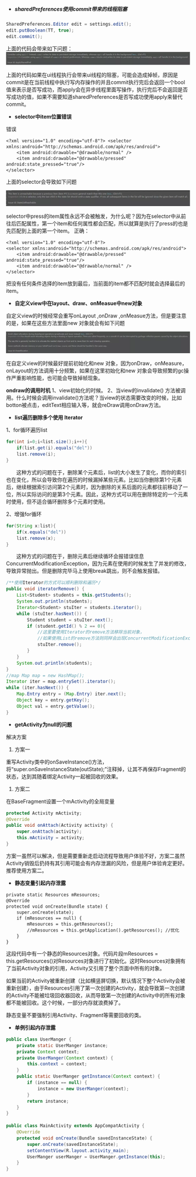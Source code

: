 - ##### sharedPreferences使用commit带来的线程阻塞

```java
SharedPreferences.Editor edit = settings.edit(); 
edit.putBoolean(TT, true); 
edit.commit(); 
```

上面的代码会带来如下问题：![1be2d216849](../img/1be2d216849.webp)

上面的代码如果在ui线程执行会带来ui线程的阻塞，可能会造成掉帧，原因是commit是在当前线程中执行写内存操作的并且commit执行完后会返回一个bool值来表示是否写成功，而apply会在异步线程里面写操作，执行完后不会返回是否写成功的值，如果不需要知道sharedPreferences是否写成功使用apply来替代commit。



- **selector中item位置错误**

错误

```
<?xml version="1.0" encoding="utf-8"?> <selector xmlns:android="http://schemas.android.com/apk/res/android">     
    <item android:drawable="@drawable/normal" />     
    <item android:drawable="@drawable/pressed" android:state_pressed="true"/> 
</selector>
```

上面的selector会导致如下问题

![img](../img/1be2d3b1e4b.webp)

selector中press的item属性永远不会被触发，为什么呢？因为在selector中从前往后匹配属性，第一个item和任何属性都会匹配，所以就算是执行了press的也是先匹配到上面的第一个item。 正确：

```
<?xml version="1.0" encoding="utf-8"?> 
<selector xmlns:android="http://schemas.android.com/apk/res/android">     
    <item android:drawable="@drawable/pressed" android:state_pressed="true"/>
    <item android:drawable="@drawable/normal" /> 
</selector> 
```

把没有任何条件选择的item放到最后，当前面的item都不匹配时就会选择最后的item。



- **自定义view中在layout、draw、onMeasue中new对象**

自定义view的时候经常会重写onLayout ,onDraw ,onMeasue方法，但是要注意的是，如果在这些方法里面new 对象就会有如下问题

![img](../img/1be2d8603cf.webp)

在自定义view的时候最好提前初始化和new 对象，因为onDraw，onMeasure，onLayout的方法调用十分频繁，如果在这里初始化和new 对象会导致频繁的gc操作严重影响性能，也可能会导致掉帧现象。

**ondraw的调用时机** 1、view初始化的时候。 2、当view的invalidate() 方法被调用。什么时候会调用invalidate()方法呢？当view的状态需要改变的时候，比如botton被点击，editText相应输入等，就会reDraw调用onDraw方法。



- **list遍历删除多个使用 Iterator**

1、for循环遍历list

```java
for(int i=0;i<list.size();i++){
    if(list.get(i).equals("del"))
    list.remove(i);
}
```

 　　这种方式的问题在于，删除某个元素后，list的大小发生了变化，而你的索引也在变化，所以会导致你在遍历的时候漏掉某些元素。比如当你删除第1个元素后，继续根据索引访问第2个元素时，因为删除的关系后面的元素都往前移动了一位，所以实际访问的是第3个元素。因此，这种方式可以用在删除特定的一个元素时使用，但不适合循环删除多个元素时使用。



2、增强for循环

```java
for(String x:list){
    if(x.equals("del"))
    list.remove(x);
} 
```

 　　这种方式的问题在于，删除元素后继续循环会报错误信息ConcurrentModificationException，因为元素在使用的时候发生了并发的修改，导致异常抛出。但是删除完毕马上使用break跳出，则不会触发报错。



```java
/**使用Iterator的方式可以顺利删除和遍历*/ 
public void iteratorRemove() {
    List<Student> students = this.getStudents(); 
    System.out.println(students);
    Iterator<Student> stuIter = students.iterator();
    while (stuIter.hasNext()) {
        Student student = stuIter.next();             
        if (student.getId() % 2 == 0){
            //这里要使用Iterator的remove方法移除当前对象，       
            //如果使用List的remove方法则同样会出现ConcurrentModificationException
            stuIter.remove(); 
        }     
	}         
	System.out.println(students);     
}  
//map Map map = new HashMap();
Iterator iter = map.entrySet().iterator();
while (iter.hasNext()) {
    Map.Entry entry = (Map.Entry) iter.next(); 
    Object key = entry.getKey();
    Object val = entry.getValue();
} 
```



- **getActivity为null的问题**

解决方案

1. 方案一 

重写Activity类中的onSaveInstance()方法，将“super.onSaveInstanceState(outState);”注释掉，让其不再保存Fragment的状态，达到其随着绑定Activity一起被回收的效果。

1. 方案二 

在BaseFragment设置一个mActivity的全局变量

```java
protected Activity mActivity; 
@Override
public void onAttach(Activity activity) {
    super.onAttach(activity);
    this.mActivity = activity;
}
```

方案一虽然可以解决，但是需要重新走启动流程导致用户体验不好，方案二虽然Activity销毁后扔持有其引用可能会有内存泄漏的风险，但是用户体验肯定更好。推荐使用方案二。



- **静态变量引起内存泄露**

```
private static Resources mResources;   
@Override
protected void onCreate(Bundle state) {      
    super.onCreate(state);
    if (mResources == null) {
        mResources = this.getResources();
        //mResources = this.getApplication().getResources(); //优化
    }  
}  
```

这段代码中有一个静态的Resources对象。代码片段mResources = this.getResources()对Resources对象进行了初始化。这时Resources对象拥有了当前Activity对象的引用，Activity又引用了整个页面中所有的对象。

如果当前的Activity被重新创建（比如横竖屏切换，默认情况下整个Activity会被重新创建），由于Resources引用了第一次创建的Activity，就会导致第一次创建的Activity不能被垃圾回收器回收，从而导致第一次创建的Activity中的所有对象都不能被回收。这个时候，一部分内存就浪费掉了。

静态变量不要强制引用Activity、Fragment等需要回收的类。



- **单例引起内存泄露**

```java
public class UserManger {     
    private static UserManger instance;
    private Context context;
    private UserManger(Context context) {
        this.context = context;
    }     
    public static UserManger getInstance(Context context) {
        if (instance == null) {
        	instance = new UserManger(context);
        }
    	return instance;     
    } 
}

public class MainActivity extends AppCompatActivity {     
    @Override
    protected void onCreate(Bundle savedInstanceState) {
        super.onCreate(savedInstanceState); 
        setContentView(R.layout.activity_main);
        UserManger userManger = UserManger.getInstance(this);
    }
} 
```

